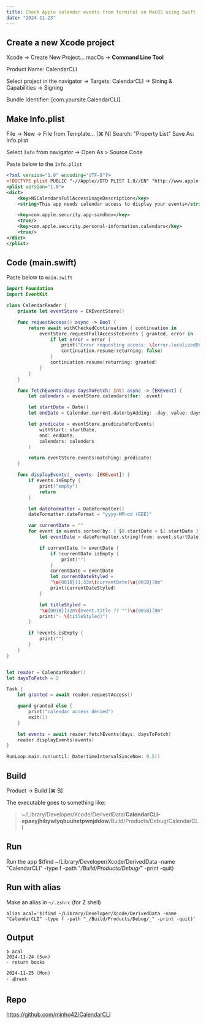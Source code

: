 ```yaml
---
title: Check Apple calendar events from terminal on MacOS using Swift
date: "2024-11-23"
---
```


## Create a new Xcode project

Xcode -> Create New Project...
macOs -> **Command Line Tool**

Product Name: CalendarCLI

Select project in the navigator -> Targets: CalendarCLI -> Sining & Capabilities -> Signing

Bundle Identifier: [com.yoursite.CalendarCLI]

## Make Info.plist

File -> New -> File from Template... [⌘ N]
Search: "Property List"
Save As: Info.plist

Select `Info` from navigator -> Open As > Source Code

Paste below to the `Info.plist`

```xml
<?xml version="1.0" encoding="UTF-8"?>
<!DOCTYPE plist PUBLIC "-//Apple//DTD PLIST 1.0//EN" "http://www.apple.com/DTDs/PropertyList-1.0.dtd">
<plist version="1.0">
<dict>
	<key>NSCalendarsFullAccessUsageDescription</key>
	<string>This app needs calendar access to display your events</string>

    <key>com.apple.security.app-sandbox</key>
    <true/>
    <key>com.apple.security.personal-information.calendars</key>
    <true/>
</dict>
</plist>
```

## Code (main.swift)

Paste below to `main.swift`

```swift
import Foundation
import EventKit

class CalendarReader {
    private let eventStore = EKEventStore()

    func requestAccess() async -> Bool {
        return await withCheckedContinuation { continuation in
            eventStore.requestFullAccessToEvents { granted, error in
                if let error = error {
                    print("Error requesting access: \(error.localizedDescription)")
                    continuation.resume(returning: false)
                }
                continuation.resume(returning: granted)
            }
        }
    }

    func fetchEvents(days daysToFetch: Int) async -> [EKEvent] {
        let calendars = eventStore.calendars(for: .event)

        let startDate = Date()
        let endDate = Calendar.current.date(byAdding: .day, value: daysToFetch - 1, to: startDate)!

        let predicate = eventStore.predicateForEvents(
            withStart: startDate,
            end: endDate,
            calendars: calendars
        )

        return eventStore.events(matching: predicate)
    }

    func displayEvents(_ events: [EKEvent]) {
        if events.isEmpty {
            print("empty")
            return
        }

        let dateFormatter = DateFormatter()
        dateFormatter.dateFormat = "yyyy-MM-dd (EEE)"

        var currentDate = ""
        for event in events.sorted(by: { $0.startDate < $1.startDate }) {
            let eventDate = dateFormatter.string(from: event.startDate)

            if currentDate != eventDate {
                if !currentDate.isEmpty {
                    print("")
                }
                currentDate = eventDate
                let currentDateStyled =
                "\u{001B}[1;33m\(currentDate)\u{001B}[0m"
                print(currentDateStyled)
            }

            let titleStyled =
            "\u{001B}[32m\(event.title ?? "")\u{001B}[0m"
            print("· \(titleStyled)")
        }

        if !events.isEmpty {
            print("")
        }
    }
}


let reader = CalendarReader()
let daysToFetch = 2

Task {
    let granted = await reader.requestAccess()

    guard granted else {
        print("calendar access denied")
        exit(1)
    }

    let events = await reader.fetchEvents(days: daysToFetch)
    reader.displayEvents(events)
}

RunLoop.main.run(until: Date(timeIntervalSinceNow: 0.5))
```

## Build

Product -> Build [⌘ B]

The executable goes to something like:

> ~/Library/Developer/Xcode/DerivedData/**CalendarCLI-epaeyjhibywlyqbuuhetpwnjddow**/Build/Products/Debug/CalendarCLI

## Run

Run the app
$(find ~/Library/Developer/Xcode/DerivedData -name "CalendarCLI" -type f -path "_/Build/Products/Debug/_" -print -quit)

## Run with alias

Make an alias in `~/.zshrc` (for Z shell)

```shell
alias acal='$(find ~/Library/Developer/Xcode/DerivedData -name "CalendarCLI" -type f -path "_/Build/Products/Debug/_" -print -quit)'
```

## Output

```shell
❯ acal
2024-11-24 (Sun)
· return books

2024-11-25 (Mon)
· 💰rent
```

## Repo

https://github.com/minho42/CalendarCLI
